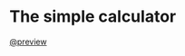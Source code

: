 # The simple calculator
 
 [@preview](https://exercicio-001-calculadora-3f47v1gj0-gabriel-aroucas.vercel.app)
